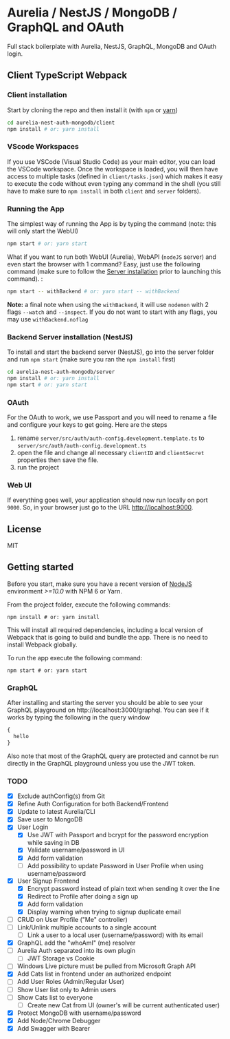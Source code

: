 # Aurelia / NestJS / MongoDB / GraphQL and OAuth
Full stack boilerplate with Aurelia, NestJS, GraphQL, MongoDB and OAuth login.

## Client TypeScript Webpack

### Client installation
Start by cloning the repo and then install it (with `npm` or [yarn](https://yarnpkg.com/))
```bash
cd aurelia-nest-auth-mongodb/client
npm install # or: yarn install
```

### VScode Workspaces
If you use VSCode (Visual Studio Code) as your main editor, you can load the VSCode workspace. Once the workspace is loaded, you will then have access to multiple tasks (defined in `client/tasks.json`) which makes it easy to execute the code without even typing any command in the shell (you still have to make sure to `npm install` in both `client` and `server` folders).


### Running the App
The simplest way of running the App is by typing the command (note: this will only start the WebUI)
```bash
npm start # or: yarn start
```
What if you want to run both WebUI (Aurelia), WebAPI (`nodeJS` server) and even start the browser with 1 command?
Easy, just use the following command (make sure to follow the [Server installation](#backend-server-installation-nodejs) prior to launching this command). :
```bash
npm start -- withBackend # or: yarn start -- withBackend
```
**Note:** a final note when using the `withBackend`, it will use `nodemon` with 2 flags `--watch` and `--inspect`. If you do not want to start with any flags, you may use `withBackend.noflag`

### Backend Server installation (NestJS)
To install and start the backend server (NestJS), go into the server folder and run `npm start` (make sure you ran the `npm install` first)
```bash
cd aurelia-nest-auth-mongodb/server
npm install # or: yarn install
npm start # or: yarn start
```

### OAuth
For the OAuth to work, we use Passport and you will need to rename a file and configure your keys to get going. Here are the steps
1. rename `server/src/auth/auth-config.development.template.ts` to `server/src/auth/auth-config.development.ts`
2. open the file and change all necessary `clientID` and `clientSecret` properties then save the file.
3. run the project

### Web UI
If everything goes well, your application should now run locally on port `9000`. So, in your browser just go to the URL [http://localhost:9000](http://localhost:9000).

## License
MIT

## Getting started

Before you start, make sure you have a recent version of [NodeJS](http://nodejs.org/) environment *>=10.0* with NPM 6 or Yarn.

From the project folder, execute the following commands:

```shell
npm install # or: yarn install
```

This will install all required dependencies, including a local version of Webpack that is going to
build and bundle the app. There is no need to install Webpack globally.

To run the app execute the following command:

```shell
npm start # or: yarn start
```

### GraphQL
After installing and starting the server you should be able to see your GraphQL playground on http://localhost:3000/graphql.
You can see if it works by typing the following in the query window 
```ts
{
  hello 
}
```
Also note that most of the GraphQL query are protected and cannot be run directly in the GraphQL playground unless you use the JWT token.


### TODO
- [x] Exclude authConfig(s) from Git
- [x] Refine Auth Configuration for both Backend/Frontend
- [x] Update to latest Aurelia/CLI
- [x] Save user to MongoDB
- [x] User Login
	- [x] Use JWT with Passport and bcrypt for the password encryption while saving in DB
	- [x] Validate username/password in UI
	- [x] Add form validation
	- [ ] Add possibility to update Password in User Profile when using username/password
- [x] User Signup Frontend
	- [x] Encrypt password instead of plain text when sending it over the line
	- [x] Redirect to Profile after doing a sign up
	- [x] Add form validation
	- [x] Display warning when trying to signup duplicate email
- [ ] CRUD on User Profile ("Me" controller)
- [ ] Link/Unlink multiple accounts to a single account
	- [ ] Link a user to a local user (username/password) with its email 
- [x] GraphQL add the "whoAmI" (me) resolver 
- [ ] Aurelia Auth separated into its own plugin
  - [ ] JWT Storage vs Cookie
- [ ] Windows Live picture must be pulled from Microsoft Graph API
- [x] Add Cats list in frontend under an authorized endpoint
- [ ] Add User Roles (Admin/Regular User)
- [ ] Show User list only to Admin users
- [ ] Show Cats list to everyone
  - [ ] Create new Cat from UI (owner's will be current authenticated user)
- [x] Protect MongoDB with username/password
- [x] Add Node/Chrome Debugger
- [x] Add Swagger with Bearer
